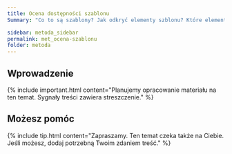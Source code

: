 ```yaml
---
title: Ocena dostępności szablonu
Summary: "Co to są szablony? Jak odkryć elementy szblonu? Które elementy szablonu oceniać? Kryteria oceny dostępności szablonu "

sidebar: metoda_sidebar
permalink: met_ocena-szablonu
folder: metoda
---
```


## Wprowadzenie

{% include important.html content="Planujemy opracowanie materiału na ten temat. Sygnały treści zawiera streszczenie." %}

## Możesz pomóc

{% include tip.html content="Zapraszamy. Ten temat czeka także na Ciebie. Jeśli możesz, dodaj potrzebną Twoim zdaniem treść." %}


   






